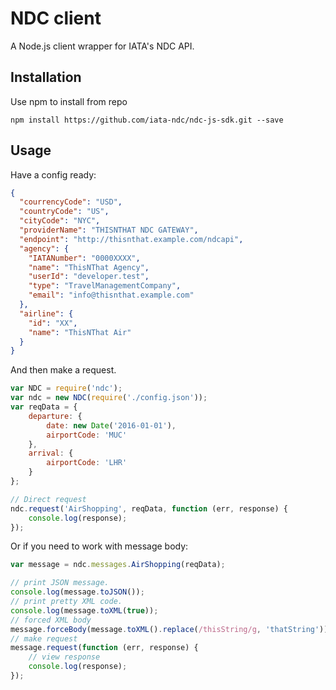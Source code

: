 # NDC client

A Node.js client wrapper for IATA's NDC API.

## Installation

Use npm to install from repo

    npm install https://github.com/iata-ndc/ndc-js-sdk.git --save

## Usage

Have a config ready:

```json
{
  "courrencyCode": "USD",
  "countryCode": "US",
  "cityCode": "NYC",
  "providerName": "THISNTHAT NDC GATEWAY",
  "endpoint": "http://thisnthat.example.com/ndcapi",
  "agency": {
    "IATANumber": "0000XXXX",
    "name": "ThisNThat Agency",
    "userId": "developer.test",
    "type": "TravelManagementCompany",
    "email": "info@thisnthat.example.com"
  },
  "airline": {
    "id": "XX",
    "name": "ThisNThat Air"
  }
}
```

And then make a request.

```javascript
var NDC = require('ndc');
var ndc = new NDC(require('./config.json'));
var reqData = {
    departure: {
        date: new Date('2016-01-01'),
        airportCode: 'MUC'
    },
    arrival: {
        airportCode: 'LHR'
    }
};

// Direct request
ndc.request('AirShopping', reqData, function (err, response) {
    console.log(response);
});
```

Or if you need to work with message body:

```javascript
var message = ndc.messages.AirShopping(reqData);

// print JSON message.
console.log(message.toJSON());
// print pretty XML code.
console.log(message.toXML(true));
// forced XML body
message.forceBody(message.toXML().replace(/thisString/g, 'thatString'))
// make request
message.request(function (err, response) {
    // view response
    console.log(response); 
});
```
